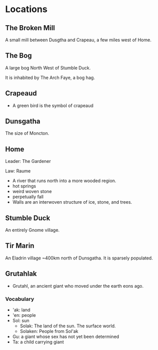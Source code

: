 # Locations

## The Broken Mill

A small mill between Dusgtha and Crapeau, a few miles west of Home.

## The Bog

A large bog North West of Stumble Duck.

It is inhabited by The Arch Faye, a bog hag.

## Crapeaud

- A green bird is the symbol of crapeaud

## Dunsgatha

The size of Moncton.

## Home

Leader: The Gardener

Law: Raume

- A river that runs north into a more wooded region.
- hot springs
- weird woven stone
- perpetually fall
- Walls are an interwoven structure of ice, stone, and trees.

## Stumble Duck

An entirely Gnome village.

## Tir Marin

An Eladrin village ~400km north of Dunsgatha. It is sparsely populated.

## Grutahlak

- Grutahl, an ancient giant who moved under the earth eons ago.

### Vocabulary

- 'ak: land
- 'en: people
- Sol: sun
  - Solak: The land of the sun. The surface world.
  - Solaken: People from Sol'ak
- Gu: a giant whose sex has not yet been determined
- Ta: a child carrying giant
